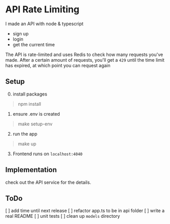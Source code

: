 # API Rate Limiting
I made an API with node & typescript
- sign up
- login
- get the current time

The API is rate-limited and uses Redis to check how many requests you've made. After a certain amount of requests, you'll get a `429` until the time limit has expired, at which point you can request again

## Setup
0. install packages
> npm install
1. ensure .env is created
> make setup-env
2. run the app
> make up
3. Frontend runs on `localhost:4040`

## Implementation
check out the API service for the details.

## ToDo
[ ] add time until next release
[ ] refactor app.ts to be in api folder
[ ] write a real README
[ ] unit tests
[ ] clean up `models` directory